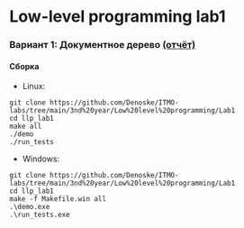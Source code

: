 # Low-level programming lab1
### Вариант 1: Документное дерево [(отчёт)](lab1.pdf)
#### Сборка
+ Linux:
```
git clone https://github.com/Denoske/ITMO-labs/tree/main/3nd%20year/Low%20level%20programming/Lab1
cd llp_lab1
make all
./demo
./run_tests
```
+ Windows:
```
git clone https://github.com/Denoske/ITMO-labs/tree/main/3nd%20year/Low%20level%20programming/Lab1
cd llp_lab1
make -f Makefile.win all
.\demo.exe
.\run_tests.exe
```
